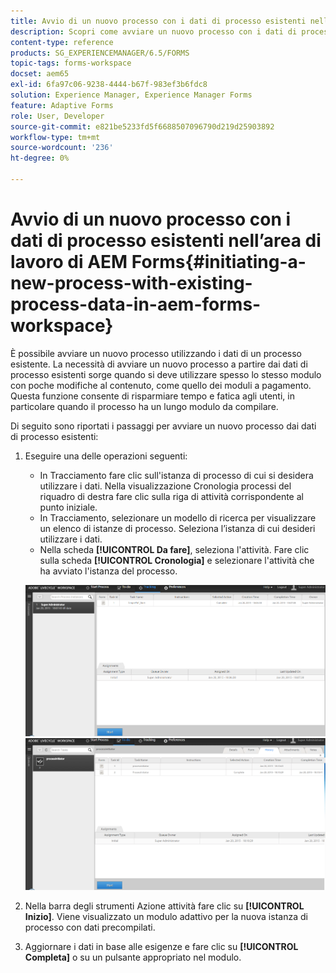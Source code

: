 ```yaml
---
title: Avvio di un nuovo processo con i dati di processo esistenti nell’area di lavoro di AEM Forms
description: Scopri come avviare un nuovo processo con i dati di processo esistenti in AEM Forms Workspace.
content-type: reference
products: SG_EXPERIENCEMANAGER/6.5/FORMS
topic-tags: forms-workspace
docset: aem65
exl-id: 6fa97c06-9238-4444-b67f-983ef3b6fdc8
solution: Experience Manager, Experience Manager Forms
feature: Adaptive Forms
role: User, Developer
source-git-commit: e821be5233fd5f6688507096790d219d25903892
workflow-type: tm+mt
source-wordcount: '236'
ht-degree: 0%

---
```


# Avvio di un nuovo processo con i dati di processo esistenti nell’area di lavoro di AEM Forms{#initiating-a-new-process-with-existing-process-data-in-aem-forms-workspace}

È possibile avviare un nuovo processo utilizzando i dati di un processo esistente. La necessità di avviare un nuovo processo a partire dai dati di processo esistenti sorge quando si deve utilizzare spesso lo stesso modulo con poche modifiche al contenuto, come quello dei moduli a pagamento. Questa funzione consente di risparmiare tempo e fatica agli utenti, in particolare quando il processo ha un lungo modulo da compilare.

Di seguito sono riportati i passaggi per avviare un nuovo processo dai dati di processo esistenti:

1. Eseguire una delle operazioni seguenti:

   * In Tracciamento fare clic sull&#39;istanza di processo di cui si desidera utilizzare i dati. Nella visualizzazione Cronologia processi del riquadro di destra fare clic sulla riga di attività corrispondente al punto iniziale.
   * In Tracciamento, selezionare un modello di ricerca per visualizzare un elenco di istanze di processo. Seleziona l’istanza di cui desideri utilizzare i dati.
   * Nella scheda **[!UICONTROL Da fare]**, seleziona l&#39;attività. Fare clic sulla scheda **[!UICONTROL Cronologia]** e selezionare l&#39;attività che ha avviato l&#39;istanza del processo.

   ![Seleziona l&#39;attività](assets/start3_new.png) ![Seleziona l&#39;attività](assets/start1_new.png)

1. Nella barra degli strumenti Azione attività fare clic su **[!UICONTROL Inizio]**. Viene visualizzato un modulo adattivo per la nuova istanza di processo con dati precompilati.

1. Aggiornare i dati in base alle esigenze e fare clic su **[!UICONTROL Completa]** o su un pulsante appropriato nel modulo.
